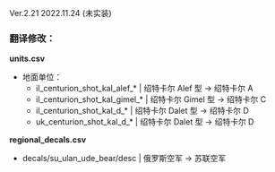 Ver.2.21 2022.11.24 (未实装)
### 翻译修改：

**units.csv**
- 地面单位：
  - il_centurion_shot_kal_alef_* | 绍特卡尔 Alef 型 → 绍特卡尔 A
  - il_centurion_shot_kal_gimel_* | 绍特卡尔 Gimel 型 → 绍特卡尔 C
  - il_centurion_shot_kal_d_* | 绍特卡尔 Dalet 型 → 绍特卡尔 D
  - uk_centurion_shot_kal_d_* | 绍特卡尔 Dalet 型 → 绍特卡尔 D

**regional_decals.csv**
- decals/su_ulan_ude_bear/desc | 俄罗斯空军 → 苏联空军
